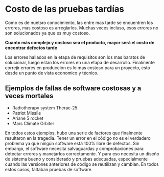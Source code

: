 # Costo de las pruebas tardías

Como es de nuetsro conocimiento, las entre mas tarde se encuentren los errores, mas costoso es arreglarlos. Muchas veces incluso, esos errores no son solucionados ya que es muy costoso.

**Cuanto más complejo y costoso sea el producto, mayor será el costo de encontrar defectos tarde**

Los errores hallados en la etapa de requisitos son los mas baratos de solucionar, luego estan los errores en una etapa de desarrollo. Finalmente correjir errores en produccion es lo mas costoso para un proyecto, esto desde un punto de vista economico y técnico.

## Ejemplos de fallas de software costosas y a veces mortales

* Radiotherapy system Therac-25 
* Patriot Missile
* Ariane 5 rocket
* Mars Climate Orbiter 

En todos estos ejemplos, hubo una serie de factores que finalmente resultaron en la tragedia. Tener un error en el código no es el verdadero problema ya que ningún software está 100% libre de defectos. Sin embargo, el software necesita salvaguardas y comprobaciones para detectar errores y manejarlos correctamente. Y para eso necesita un diseño de sistema bueno y considerado y pruebas adecuadas, especialmente cuando las versiones anteriores de código se reutilizan y cambian. En todos estos casos, faltaban pruebas de software.
